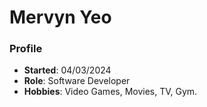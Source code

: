 # Mervyn Yeo

### Profile
- **Started**: 04/03/2024
- **Role**: Software Developer
- **Hobbies**: Video Games, Movies, TV, Gym.